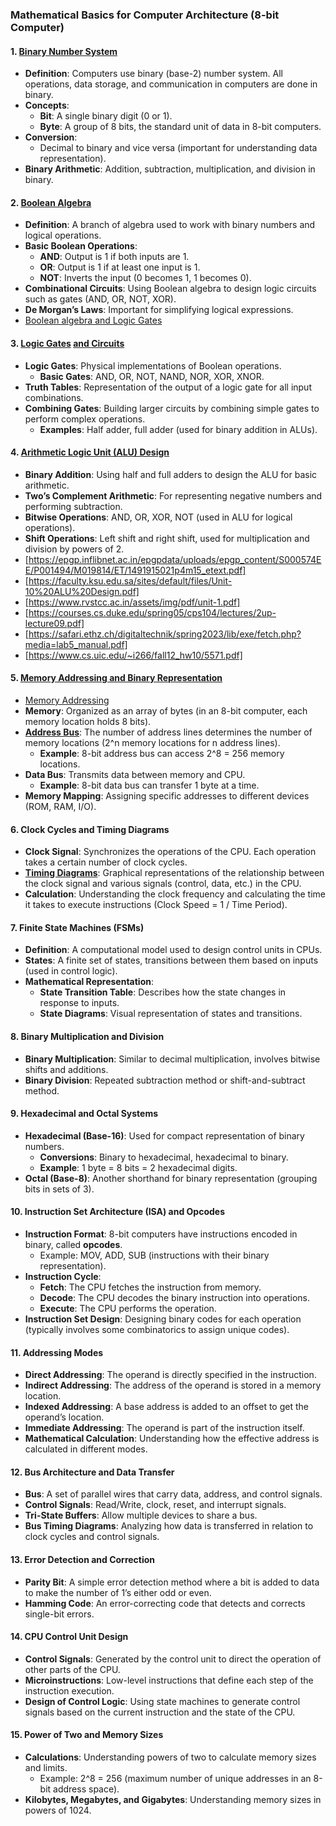 ### **Mathematical Basics for Computer Architecture (8-bit Computer)**

#### 1. **[Binary Number System](https://newcollege.ac.in/CMS/Eknowledge/73af25af-c58f-49b2-9621-a1e07d01ac7bNumber%20System.pdf)**

- **Definition**: Computers use binary (base-2) number system. All operations, data storage, and communication in computers are done in binary.
- **Concepts**:
  - **Bit**: A single binary digit (0 or 1).
  - **Byte**: A group of 8 bits, the standard unit of data in 8-bit computers.
- **Conversion**:
  - Decimal to binary and vice versa (important for understanding data representation).
- **Binary Arithmetic**: Addition, subtraction, multiplication, and division in binary.

#### 2. **[Boolean Algebra](https://www.hzu.edu.in/csit/Boolean%20Algebra%20%20computer%20fundamentals.pdf)**

- **Definition**: A branch of algebra used to work with binary numbers and logical operations.
- **Basic Boolean Operations**:
  - **AND**: Output is 1 if both inputs are 1.
  - **OR**: Output is 1 if at least one input is 1.
  - **NOT**: Inverts the input (0 becomes 1, 1 becomes 0).
- **Combinational Circuits**: Using Boolean algebra to design logic circuits such as gates (AND, OR, NOT, XOR).
- **De Morgan’s Laws**: Important for simplifying logical expressions.
- [Boolean algebra and Logic Gates](https://www.pvpsiddhartha.ac.in/dep_it/lecture%20notes/DSD/unit2.pdf)

#### 3. **[Logic Gates](https://epgp.inflibnet.ac.in/epgpdata/uploads/epgp_content/S000574EE/P001494/M015065/ET/1459848930et05.pdf) [and Circuits](https://www.cs.cornell.edu/courses/cs3410/2019sp/schedule/slides/02-gates-notes.pdf)**

- **Logic Gates**: Physical implementations of Boolean operations.
  - **Basic Gates**: AND, OR, NOT, NAND, NOR, XOR, XNOR.
- **Truth Tables**: Representation of the output of a logic gate for all input combinations.
- **Combining Gates**: Building larger circuits by combining simple gates to perform complex operations.
  - **Examples**: Half adder, full adder (used for binary addition in ALUs).

#### 4. **[Arithmetic Logic Unit (ALU) Design](https://www.csie.ntu.edu.tw/~cyy/courses/introCS/17fall/lectures/handouts/lec04_ALU.pdf)**

- **Binary Addition**: Using half and full adders to design the ALU for basic arithmetic.
- **Two’s Complement Arithmetic**: For representing negative numbers and performing subtraction.
- **Bitwise Operations**: AND, OR, XOR, NOT (used in ALU for logical operations).
- **Shift Operations**: Left shift and right shift, used for multiplication and division by powers of 2.
- [https://epgp.inflibnet.ac.in/epgpdata/uploads/epgp_content/S000574EE/P001494/M019814/ET/1491915021p4m15_etext.pdf]
- [https://faculty.ksu.edu.sa/sites/default/files/Unit-10%20ALU%20Design.pdf]
- [https://www.rvstcc.ac.in/assets/img/pdf/unit-1.pdf]
- [https://courses.cs.duke.edu/spring05/cps104/lectures/2up-lecture09.pdf]
- [https://safari.ethz.ch/digitaltechnik/spring2023/lib/exe/fetch.php?media=lab5_manual.pdf]
- [https://www.cs.uic.edu/~i266/fall12_hw10/5571.pdf]

#### 5. **[Memory Addressing and Binary Representation](https://courses.cs.washington.edu/courses/cse351/17wi/lectures/CSE351-L02-memory-I_17wi.pdf)**

- [Memory Addressing](https://www.analog.com/media/en/training-seminars/design-handbooks/microprocessor-systems-handbook/Chapter2.pdf)
- **Memory**: Organized as an array of bytes (in an 8-bit computer, each memory location holds 8 bits).
- **[Address Bus](https://cds.cern.ch/record/872217/files/p156.pdf)**: The number of address lines determines the number of memory locations (2^n memory locations for n address lines).
  - **Example**: 8-bit address bus can access 2^8 = 256 memory locations.
- **Data Bus**: Transmits data between memory and CPU.
  - **Example**: 8-bit data bus can transfer 1 byte at a time.
- **Memory Mapping**: Assigning specific addresses to different devices (ROM, RAM, I/O).

#### 6. **Clock Cycles and Timing Diagrams**

- **Clock Signal**: Synchronizes the operations of the CPU. Each operation takes a certain number of clock cycles.
- **[Timing Diagrams](https://www.skdavpolytech.ac.in/news_files/microprocessor_part_2_compressed_1588258956.pdf)**: Graphical representations of the relationship between the clock signal and various signals (control, data, etc.) in the CPU.
- **Calculation**: Understanding the clock frequency and calculating the time it takes to execute instructions (Clock Speed = 1 / Time Period).

#### 7. **Finite State Machines (FSMs)**

- **Definition**: A computational model used to design control units in CPUs.
- **States**: A finite set of states, transitions between them based on inputs (used in control logic).
- **Mathematical Representation**:
  - **State Transition Table**: Describes how the state changes in response to inputs.
  - **State Diagrams**: Visual representation of states and transitions.

#### 8. **Binary Multiplication and Division**

- **Binary Multiplication**: Similar to decimal multiplication, involves bitwise shifts and additions.
- **Binary Division**: Repeated subtraction method or shift-and-subtract method.

#### 9. **Hexadecimal and Octal Systems**

- **Hexadecimal (Base-16)**: Used for compact representation of binary numbers.
  - **Conversions**: Binary to hexadecimal, hexadecimal to binary.
  - **Example**: 1 byte = 8 bits = 2 hexadecimal digits.
- **Octal (Base-8)**: Another shorthand for binary representation (grouping bits in sets of 3).

#### 10. **Instruction Set Architecture (ISA) and Opcodes**

- **Instruction Format**: 8-bit computers have instructions encoded in binary, called **opcodes**.
  - Example: MOV, ADD, SUB (instructions with their binary representation).
- **Instruction Cycle**:
  - **Fetch**: The CPU fetches the instruction from memory.
  - **Decode**: The CPU decodes the binary instruction into operations.
  - **Execute**: The CPU performs the operation.
- **Instruction Set Design**: Designing binary codes for each operation (typically involves some combinatorics to assign unique codes).

#### 11. **Addressing Modes**

- **Direct Addressing**: The operand is directly specified in the instruction.
- **Indirect Addressing**: The address of the operand is stored in a memory location.
- **Indexed Addressing**: A base address is added to an offset to get the operand’s location.
- **Immediate Addressing**: The operand is part of the instruction itself.
- **Mathematical Calculation**: Understanding how the effective address is calculated in different modes.

#### 12. **Bus Architecture and Data Transfer**

- **Bus**: A set of parallel wires that carry data, address, and control signals.
- **Control Signals**: Read/Write, clock, reset, and interrupt signals.
- **Tri-State Buffers**: Allow multiple devices to share a bus.
- **Bus Timing Diagrams**: Analyzing how data is transferred in relation to clock cycles and control signals.

#### 13. **Error Detection and Correction**

- **Parity Bit**: A simple error detection method where a bit is added to data to make the number of 1’s either odd or even.
- **Hamming Code**: An error-correcting code that detects and corrects single-bit errors.

#### 14. **CPU Control Unit Design**

- **Control Signals**: Generated by the control unit to direct the operation of other parts of the CPU.
- **Microinstructions**: Low-level instructions that define each step of the instruction execution.
- **Design of Control Logic**: Using state machines to generate control signals based on the current instruction and the state of the CPU.

#### 15. **Power of Two and Memory Sizes**

- **Calculations**: Understanding powers of two to calculate memory sizes and limits.
  - Example: 2^8 = 256 (maximum number of unique addresses in an 8-bit address space).
- **Kilobytes, Megabytes, and Gigabytes**: Understanding memory sizes in powers of 1024.

